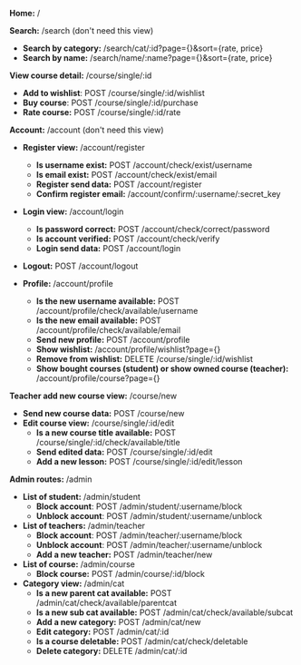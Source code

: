 **Home:** /

**Search:** /search (don't need this view)
* **Search by category:** /search/cat/:id?page={}&sort={rate, price}
* **Search by name:** /search/name/:name?page={}&sort={rate, price}

**View course detail:** /course/single/:id
* **Add to wishlist**: POST /course/single/:id/wishlist
* **Buy course**: POST /course/single/:id/purchase
* **Rate course:** POST /course/single/:id/rate

**Account:** /account (don't need this view)
* **Register view:** /account/register
  * **Is username exist:** POST /account/check/exist/username
  * **Is email exist:** POST /account/check/exist/email
  * **Register send data:** POST /account/register
  * **Confirm register email:** /account/confirm/:username/:secret_key
* **Login view:** /account/login
  * **Is password correct:** POST /account/check/correct/password
  * **Is account verified:** POST /account/check/verify
  * **Login send data:** POST /account/login
* **Logout:** POST /account/logout 

* **Profile:** /account/profile
  * **Is the new username available:** POST /account/profile/check/available/username
  * **Is the new email available:** POST /account/profile/check/available/email
  * **Send new profile:** POST /account/profile
  * **Show wishlist:** /account/profile/wishlist?page={}
  * **Remove from wishlist:** DELETE /course/single/:id/wishlist
  * **Show bought courses (student) or show owned course (teacher):** /account/profile/course?page={}

**Teacher add new course view:** /course/new
* **Send new course data:** POST /course/new
* **Edit course view:** /course/single/:id/edit
  * **Is a new course title available:** POST /course/single/:id/check/available/title
  * **Send edited data:** POST /course/single/:id/edit
  * **Add a new lesson:** POST /course/single/:id/edit/lesson

**Admin routes:** /admin
* **List of student:** /admin/student
  * **Block account**: POST /admin/student/:username/block
  * **Unblock account**: POST /admin/student/:username/unblock
* **List of teachers:** /admin/teacher
  * **Block account**: POST /admin/teacher/:username/block
  * **Unblock account**: POST /admin/teacher/:username/unblock
  * **Add a new teacher:** POST /admin/teacher/new
* **List of course:** /admin/course
  * **Block course:** POST /admin/course/:id/block
* **Category view:** /admin/cat
  * **Is a new parent cat available:** POST /admin/cat/check/available/parentcat
  * **Is a new sub cat available:** POST /admin/cat/check/available/subcat
  * **Add a new category:** POST /admin/cat/new
  * **Edit category:** POST /admin/cat/:id
  * **Is a course deletable:** POST /admin/cat/check/deletable
  * **Delete category:** DELETE /admin/cat/:id